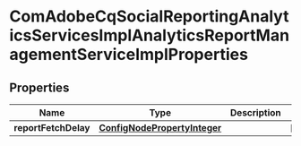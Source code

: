 

# ComAdobeCqSocialReportingAnalyticsServicesImplAnalyticsReportManagementServiceImplProperties

## Properties

Name | Type | Description | Notes
------------ | ------------- | ------------- | -------------
**reportFetchDelay** | [**ConfigNodePropertyInteger**](ConfigNodePropertyInteger.md) |  |  [optional]



